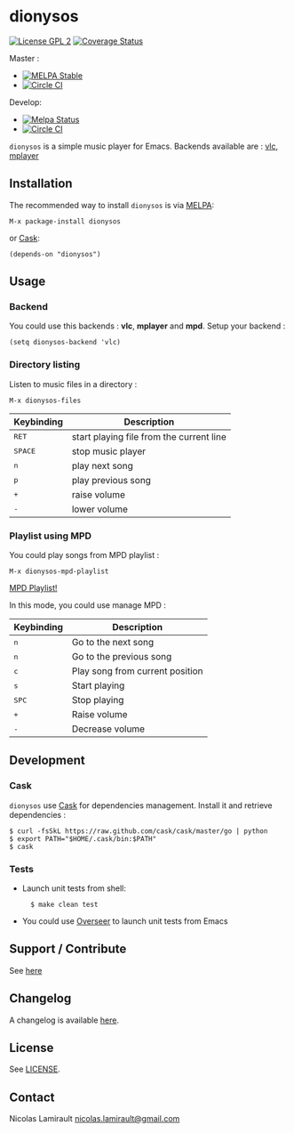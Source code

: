# dionysos

[![License GPL 2][badge-license]][LICENSE]
[![Coverage Status](https://coveralls.io/repos/nlamirault/dionysos/badge.png?branch=master)](https://coveralls.io/r/nlamirault/dionysos?branch=master)

Master :
* [![MELPA Stable](http://stable.melpa.org/packages/gotest-badge.svg)](http://stable.melpa.org/#/gotest)
* [![Circle CI](https://circleci.com/gh/nlamirault/dionysos/tree/master.svg?style=svg)](https://circleci.com/gh/nlamirault/dionysos/tree/master)

Develop:
* [![Melpa Status](http://melpa.milkbox.net/packages/gotest-badge.svg)](http://melpa.milkbox.net/#/gotest)
* [![Circle CI](https://circleci.com/gh/nlamirault/dionysos/tree/develop.svg?style=svg)](https://circleci.com/gh/nlamirault/dionysos/tree/develop)




`dionysos` is a simple music player for Emacs.
Backends available are : [vlc][], [mplayer][]

## Installation

The recommended way to install ``dionysos`` is via [MELPA][]:

    M-x package-install dionysos

or [Cask][]:

	(depends-on "dionysos")

## Usage

### Backend

You could use this backends : **vlc**, **mplayer** and **mpd**.
Setup your backend :

    (setq dionysos-backend 'vlc)

### Directory listing

Listen to music files in a directory :

    M-x dionysos-files

Keybinding           | Description
---------------------|------------------------------------------------------------
<kbd>RET</kbd>       | start playing file from the current line
<kbd>SPACE</kbd>     | stop music player
<kbd>n</kbd>         | play next song
<kbd>p</kbd>         | play previous song
<kbd>+</kbd>         | raise volume
<kbd>-</kbd>         | lower volume

### Playlist using MPD

You could play songs from MPD playlist :

    M-x dionysos-mpd-playlist

[MPD Playlist!](var/dionysos-mpd-0.3.png)

In this mode, you could use manage MPD :

Keybinding           | Description
---------------------|------------------------------------------------------------
<kbd>n</kbd>         | Go to the next song
<kbd>n</kbd>         | Go to the previous song
<kbd>c</kbd>         | Play song from current position
<kbd>s</kbd>         | Start playing
<kbd>SPC</kbd>       | Stop playing
<kbd>+</kbd>         | Raise volume
<kbd>-</kbd>         | Decrease volume

## Development

### Cask

``dionysos`` use [Cask][] for dependencies
management. Install it and retrieve dependencies :

    $ curl -fsSkL https://raw.github.com/cask/cask/master/go | python
    $ export PATH="$HOME/.cask/bin:$PATH"
    $ cask


### Tests

* Launch unit tests from shell:

        $ make clean test

* You could use [Overseer][] to launch unit tests from Emacs


## Support / Contribute

See [here](CONTRIBUTING.md)



## Changelog

A changelog is available [here](ChangeLog.md).


## License

See [LICENSE](LICENSE).


## Contact

Nicolas Lamirault <nicolas.lamirault@gmail.com>



[dionysos]: https://github.com/nlamirault/dionysos
[badge-license]: https://img.shields.io/badge/license-GPL_2-green.svg?style=flat
[LICENSE]: https://github.com/nlamirault/dionysos/blob/master/LICENSE
[Issue tracker]: https://github.com/nlamirault/dionysos/issues

[GNU Emacs]: https://www.gnu.org/software/emacs/
[MELPA]: http://melpa.milkbox.net/
[Cask]: http://cask.github.io/

[Overseer]: https://github.com/tonini/overseer.el
[vlc]: http://www.videolan.org/vlc/
[mplayer]: http://www.mplayerhq.hu/design7/news.html
